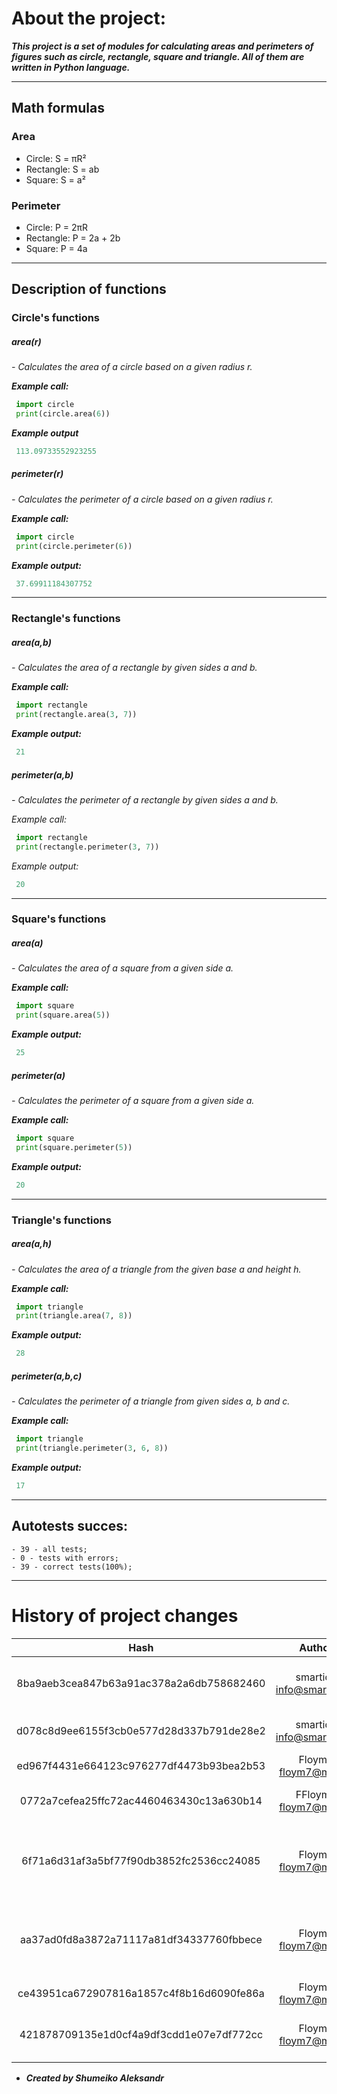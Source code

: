  # About the project:

 *__This project is a set of modules for calculating areas and perimeters of figures such as circle, rectangle, square and triangle. All of them are written in Python language.__*

---
 ## Math formulas 

 ### Area
- Circle: S = πR²
- Rectangle: S = ab
- Square: S = a²

 ### Perimeter
- Circle: P = 2πR
- Rectangle: P = 2a + 2b
- Square: P = 4a

---

 ## Description of functions

 ### Circle's functions

 ##### **_area(*r*)_**

_- Calculates the area of a circle based on a given radius r._

 ***Example call:***
 ```python
  import circle
  print(circle.area(6))  
 ```  
***Example output***
```python
 113.09733552923255
```
 ##### **_perimeter(*r*)_** 

_- Calculates the perimeter of a circle based on a given radius r._

***Example call:*** 
```python
 import circle
 print(circle.perimeter(6))  
```  
 ***Example output:***
```python
 37.69911184307752
```

---

 ### Rectangle's functions 

 ##### **_area(a,b)_**

_- Calculates the area of a rectangle by given sides a and b._

***Example call:***
```python
 import rectangle
 print(rectangle.area(3, 7))  
```  
***Example output:***
```python
 21  
```
 ##### **_perimeter(a,b)_** 

_- Calculates the perimeter of a rectangle by given sides a and b._

*Example call:*
```python
 import rectangle
 print(rectangle.perimeter(3, 7))  
```  
*Example output:*
```python
 20  
```
--- 
 ### Square's functions

 ##### **_area(a)_**

_- Calculates the area of a square from a given side a._

***Example call:***
```python
 import square
 print(square.area(5))  
```  
***Example output:***
```python
 25  
```

 ##### **_perimeter(a)_** 

_- Calculates the perimeter of a square from a given side a._

***Example call:***
```python
 import square
 print(square.perimeter(5))  
```  
 ***Example output:***
```python
 20  
```
 
 ---
 
 ### Triangle's functions
 
 ##### **_area(a,h)_**

_- Calculates the area of a triangle from the given base a and height h._

 ***Example call:***
```python
 import triangle
 print(triangle.area(7, 8))  
```  
***Example output:***
```python
 28  
```
 ##### **_perimeter(a,b,c)_** 

_- Calculates the perimeter of a triangle from given sides a, b and c._

***Example call:***
```python
 import triangle
 print(triangle.perimeter(3, 6, 8))  
```  

***Example output:***
```python
 17  
```
 
---

## Autotests succes:
~~~
- 39 - all tests;
- 0 - tests with errors;
- 39 - correct tests(100%);
~~~

---
 
 # History of project changes

| **Hash**                                     | **Author**                       | **Comments**                                                       |
|:------------------------------------------:|:------------------------------:|:----------------------------------------------------------------:|
| 8ba9aeb3cea847b63a91ac378a2a6db758682460 | smartiqa <info@smartiqa.ru> | L - 03 :  Circle   and   square   added                        |
| d078c8d9ee6155f3cb0e577d28d337b791de28e2 | smartiqa <info@smartiqa.ru> | L - 03 :  Docs   added                                         |
| ed967f4431e664123c976277df4473b93bea2b53 | Floym7 <floym7@mail.ru>  | new   file   added                                             |
| 0772a7cefea25ffc72ac4460463430c13a630b14 | FFloym7 <floym7@mail.ru>  | the   error   has   been   fixed                               |
| 6f71a6d31af3a5bf77f90db3852fc2536cc24085 | Floym7 <floym7@mail.ru>  | docs :  added   comments   for   each   of   the   functions   |
| aa37ad0fd8a3872a71117a81df34337760fbbece | Floym7 <floym7@mail.ru>  | refactor: calculation logic with integrated exception handling |
| ce43951ca672907816a1857c4f8b16d6090fe86a | Floym7 <floym7@mail.ru>  | test: added unit tests        
| 421878709135e1d0cf4a9df3cdd1e07e7df772cc | Floym7 <floym7@mail.ru>  | triangle: improved exception handling  |

- ___Created by Shumeiko Aleksandr___
 